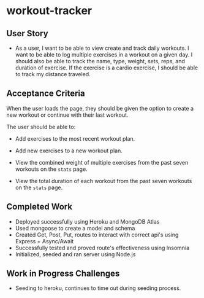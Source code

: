 # workout-tracker

## User Story

* As a user, I want to be able to view create and track daily workouts. I want to be able to log multiple exercises in a workout on a given day. I should also be able to track the name, type, weight, sets, reps, and duration of exercise. If the exercise is a cardio exercise, I should be able to track my distance traveled.

## Acceptance Criteria

When the user loads the page, they should be given the option to create a new workout or continue with their last workout.

The user should be able to:

  * Add exercises to the most recent workout plan.

  * Add new exercises to a new workout plan.

  * View the combined weight of multiple exercises from the past seven workouts on the `stats` page.

  * View the total duration of each workout from the past seven workouts on the `stats` page.


## Completed Work
* Deployed successfully using Heroku and MongoDB Atlas
* Used mongoose to create a model and schema
* Created Get, Post, Put, routes to interact with correct api's using Express + Async/Await
* Successfully tested and proved route's effectiveness using Insomnia
* Initialized, seeded and ran server using Node.js


## Work in Progress Challenges
* Seeding to heroku, continues to time out during seeding process.
